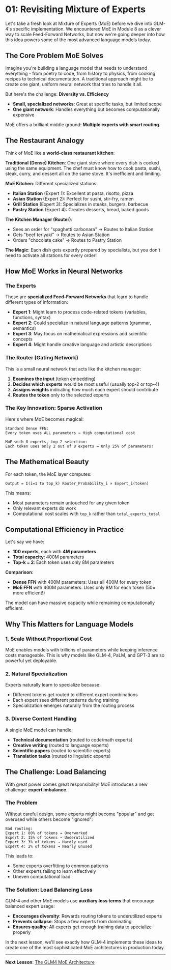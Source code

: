 # 01: Revisiting Mixture of Experts

Let's take a fresh look at Mixture of Experts (MoE) before we dive into GLM-4's specific implementation. We encountered MoE in Module 8 as a clever way to scale Feed-Forward Networks, but now we're going deeper into how this idea powers some of the most advanced language models today.

## The Core Problem MoE Solves

Imagine you're building a language model that needs to understand everything - from poetry to code, from history to physics, from cooking recipes to technical documentation. A traditional approach might be to create one giant, uniform neural network that tries to handle it all.

But here's the challenge: **Diversity vs. Efficiency**

- **Small, specialized networks**: Great at specific tasks, but limited scope
- **One giant network**: Handles everything but becomes computationally expensive

MoE offers a brilliant middle ground: **Multiple experts with smart routing**.

## The Restaurant Analogy

Think of MoE like a **world-class restaurant kitchen**:

**Traditional (Dense) Kitchen**: One giant stove where every dish is cooked using the same equipment. The chef must know how to cook pasta, sushi, steak, curry, and dessert all on the same stove. It's inefficient and limiting.

**MoE Kitchen**: Different specialized stations:
- **Italian Station** (Expert 1): Excellent at pasta, risotto, pizza
- **Asian Station** (Expert 2): Perfect for sushi, stir-fry, ramen  
- **Grill Station** (Expert 3): Specializes in steaks, burgers, barbecue
- **Pastry Station** (Expert 4): Creates desserts, bread, baked goods

**The Kitchen Manager (Router)**: 
- Sees an order for "spaghetti carbonara" → Routes to Italian Station
- Gets "beef teriyaki" → Routes to Asian Station
- Orders "chocolate cake" → Routes to Pastry Station

**The Magic**: Each dish gets expertly prepared by specialists, but you don't need to activate all stations for every order!

## How MoE Works in Neural Networks

### The Experts
These are **specialized Feed-Forward Networks** that learn to handle different types of information:

- **Expert 1**: Might learn to process code-related tokens (variables, functions, syntax)
- **Expert 2**: Could specialize in natural language patterns (grammar, semantics)  
- **Expert 3**: May focus on mathematical expressions and scientific concepts
- **Expert 4**: Might handle creative language and artistic descriptions

### The Router (Gating Network)
This is a small neural network that acts like the kitchen manager:

1. **Examines the input** (token embedding)
2. **Decides which experts** would be most useful (usually top-2 or top-4)
3. **Assigns weights** indicating how much each expert should contribute
4. **Routes the token** only to the selected experts

### The Key Innovation: Sparse Activation

Here's where MoE becomes magical:

```
Standard Dense FFN:
Every token uses ALL parameters → High computational cost

MoE with 8 experts, top-2 selection:
Each token uses only 2 out of 8 experts → Only 25% of parameters!
```

## The Mathematical Beauty

For each token, the MoE layer computes:

```
Output = Σ(i=1 to top_k) Router_Probability_i × Expert_i(token)
```

This means:
- Most parameters remain untouched for any given token
- Only relevant experts do work
- Computational cost scales with `top_k` rather than `total_experts_total`

## Computational Efficiency in Practice

Let's say we have:
- **100 experts**, each with **4M parameters**
- **Total capacity**: 400M parameters  
- **Top-k = 2**: Each token uses only 8M parameters

**Comparison**:
- **Dense FFN** with 400M parameters: Uses all 400M for every token
- **MoE FFN** with 400M parameters: Uses only 8M for each token (50× more efficient!)

The model can have massive capacity while remaining computationally efficient.

## Why This Matters for Language Models

### 1. **Scale Without Proportional Cost**
MoE enables models with trillions of parameters while keeping inference costs manageable. This is why models like GLM-4, PaLM, and GPT-3 are so powerful yet deployable.

### 2. **Natural Specialization**
Experts naturally learn to specialize because:
- Different tokens get routed to different expert combinations
- Each expert sees different patterns during training
- Specialization emerges naturally from the routing process

### 3. **Diverse Content Handling**
A single MoE model can handle:
- **Technical documentation** (routed to code/math experts)
- **Creative writing** (routed to language experts)  
- **Scientific papers** (routed to scientific experts)
- **Translation tasks** (routed to linguistic experts)

## The Challenge: Load Balancing

With great power comes great responsibility! MoE introduces a new challenge: **expert imbalance**.

### The Problem
Without careful design, some experts might become "popular" and get overused while others become "ignored":

```
Bad routing:
Expert 1: 80% of tokens → Overworked
Expert 2: 15% of tokens → Underutilized  
Expert 3: 3% of tokens → Hardly used
Expert 4: 2% of tokens → Nearly unused
```

This leads to:
- Some experts overfitting to common patterns
- Other experts failing to learn effectively
- Uneven computational load

### The Solution: Load Balancing Loss
GLM-4 and other MoE models use **auxiliary loss terms** that encourage balanced expert usage:

- **Encourages diversity**: Rewards routing tokens to underutilized experts
- **Prevents collapse**: Stops a few experts from dominating
- **Ensures quality**: All experts get enough training data to specialize properly

In the next lesson, we'll see exactly how GLM-4 implements these ideas to create one of the most sophisticated MoE architectures in production today.

---

**Next Lesson**: [The GLM4 MoE Architecture](02_the_glm4_moe_architecture.md)
